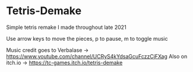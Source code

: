 # Tetris-Demake

Simple tetris remake I made throughout late 2021

Use arrow keys to move the pieces, p to pause, m to toggle music

Music credit goes to Verbalase -> https://www.youtube.com/channel/UCRyS4kYdsaGcuFczzCjFXag
Also on itch.io -> https://tc-games.itch.io/tetris-demake
